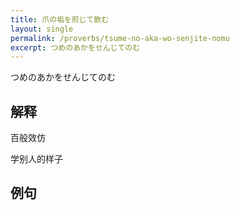 ```yaml
---
title: 爪の垢を煎じて飲む
layout: single
permalink: /proverbs/tsume-no-aka-wo-senjite-nomu
excerpt: つめのあかをせんじてのむ
---
```


つめのあかをせんじてのむ

## 解释

百般效仿

学别人的样子

## 例句

